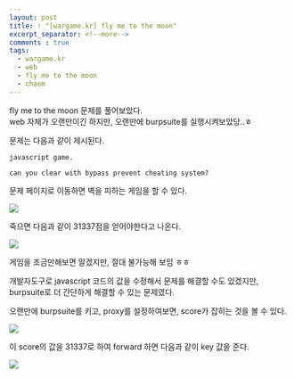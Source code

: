 ```yaml
---
layout: post
title: ! "[wargame.kr] fly me to the moon"
excerpt_separator: <!--more-->
comments : true
tags:
  - wargame.kr
  - web
  - fly me to the moon
  - chaem
---
```


fly me to the moon 문제를 풀어보았다.  
web 자체가 오랜만이긴 하지만, 오랜만에 burpsuite를 실행시켜보았당..ㅎ  
<!--more-->

문제는 다음과 같이 제시된다.  

```
javascript game.

can you clear with bypass prevent cheating system?
```

문제 페이지로 이동하면 벽을 피하는 게임을 할 수 있다.  

![](/images/chaem/wargame.kr/moon_01.png)  


죽으면 다음과 같이 31337점을 얻어야한다고 나온다.

![](/images/chaem/wargame.kr/moon_02.png)  

게임을 조금만해보면 알겠지만, 절대 불가능해 보임 ㅎㅎ  

개발자도구로 javascript 코드의 값을 수정해서 문제를 해결할 수도 있겠지만, burpsuite로 더 간단하게 해결할 수 있는 문제였다.  

오랜만에 burpsuite를 키고, proxy를 설정하여보면, score가 잡히는 것을 볼 수 있다.  

![](/images/chaem/wargame.kr/moon_03.png)  

이 score의 값을 31337로 하여 forward 하면 다음과 같이 key 값을 준다.

![](/images/chaem/wargame.kr/moon_04.png)  